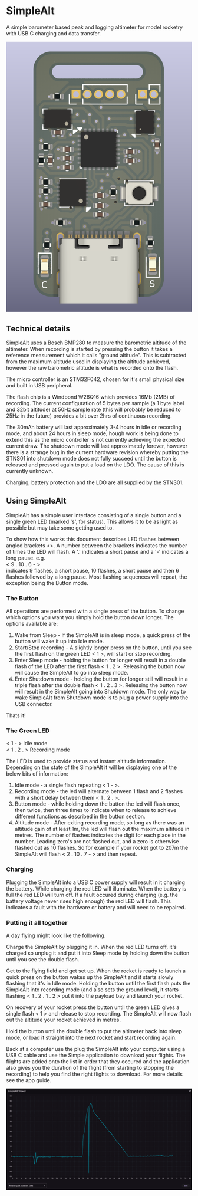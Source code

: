 # SimpleAlt

A simple barometer based peak and logging altimeter for model rocketry with USB C charging and data transfer.  

![Render of SimpleAlt](docs/3d%20Render%20Top.png "render")

## Technical details

SimpleAlt uses a Bosch BMP280 to measure the barometric altitude of the altimeter. When recording is started by pressing the button it takes a reference measurement which it calls "ground altitude". This is subtracted from the maximum altitude used in displaying the altitude achieved, however the raw barometric altitude is what is recorded onto the flash.  

The micro controller is an STM32F042, chosen for it's small physical size and built in USB peripheral.  

The flash chip is a Windbond W26Q16 which provides 16Mb (2MB) of recording. The current configuration of 5 bytes per sample (a 1 byte label and 32bit altitude) at 50Hz sample rate (this will probably be reduced to 25Hz in the future) provides a bit over 2hrs of continuous recording.  

The 30mAh battery will last approximately 3-4 hours in idle or recording mode, and about 24 hours in sleep mode, hough work is being done to extend this as the micro controller is not currently achieving the expected current draw. The shutdown mode will last approximately forever, however there is a strange bug in the current hardware revision whereby putting the STNS01 into shutdown mode does not fully succeed until the button is released and pressed again to put a load on the LDO. The cause of this is currently unknown.  

Charging, battery protection and the LDO are all supplied by the STNS01.  

## Using SimpleAlt

SimpleAlt has a simple user interface consisting of a single button and a single green LED (marked 's', for status). This allows it to be as light as possible but may take some getting used to.  

To show how this works this document describes LED flashes between angled brackets <>. A number between the brackets indicates the number of times the LED will flash. A '.' indicates a short pause and a '-' indicates a long pause. e.g.  
< 9 . 10 . 6 - >  
indicates 9 flashes, a short pause, 10 flashes, a short pause and then 6 flashes followed by a long pause. Most flashing sequences will repeat, the exception being the Button mode.  

### The Button
All operations are performed with a single press of the button. To change which options you want you simply hold the button down longer. The options available are:  
1. Wake from Sleep - If the SimpleAlt is in sleep mode, a quick press of the button will wake it up into Idle mode.  
2. Start/Stop recording - A slightly longer press on the button, until you see the first flash on the green LED < 1 >, will start or stop recording.  
3. Enter Sleep mode - holding the button for longer will result in a double flash of the LED after the first flash < 1 . 2 >. Releasing the button now will cause the SimpleAlt to go into sleep mode.  
4. Enter Shutdown mode - holding the button for longer still will result in a triple flash after the double flash < 1 . 2 . 3 >. Releasing the button now will result in the SimpleAlt going into Shutdown mode. The only way to wake SimpleAlt from Shutdown mode is to plug a power supply into the USB connector.  

Thats it! 

### The Green LED

< 1 - >     Idle mode  
< 1 . 2 . > Recording mode  
  
The LED is used to provide status and instant altitude information. Depending on the state of the SimpleAlt it will be displaying one of the below bits of information:
1. Idle mode - a single flash repeating < 1 - >.  
2. Recording mode - the led will alternate between 1 flash and 2 flashes with a short delay between them < 1 . 2 . >.  
3. Button mode - while holding down the button the led will flash once, then twice, then three times to indicate when to release to achieve different functions as described in the button section.  
4. Altitude mode - After exiting recording mode, so long as there was an altitude gain of at least 1m, the led will flash out the maximum altitude in metres. The number of flashes indicates the digit for each place in the number. Leading zero's are not flashed out, and a zero is otherwise flashed out as 10 flashes. So for example if your rocket got to 207m the SimpleAlt will flash < 2 . 10 . 7 - > and then repeat.  

### Charging

Plugging the SimpleAlt into a USB C power supply will result in it charging the battery. While charging the red LED will illuminate. When the battery is full the red LED will turn off. If a fault occured during charging (e.g. the battery voltage never rises high enough) the red LED will flash. This indicates a fault with the hardware or battery and will need to be repaired.  

### Putting it all together

A day flying might look like the following.  

Charge the SimpleAlt by plugging it in. When the red LED turns off, it's charged so unplug it and put it into Sleep mode by holding down the button until you see the double flash.  

Get to the flying field and get set up. When the rocket is ready to launch a quick press on the button wakes up the SimpleAlt and it starts slowly flashing that it's in Idle mode. Holding the button until the first flash puts the SimpleAlt into recording mode (and also sets the ground level), it starts flashing < 1 . 2 . 1 . 2 > put it into the payload bay and launch your rocket.  

On recovery of your rocket press the button until the green LED gives a single flash < 1 > and release to stop recording. The SimpleAlt will now flash out the altitude your rocket achieved in metres.  

Hold the button until the double flash to put the altimeter back into sleep mode, or load it straight into the next rocket and start recording again.  

Back at a computer use the plug the SimpleAlt into your computer using a USB C cable and use the Simple application to download your flights. The flights are added onto the list in order that they occured and the application also gives you the duration of the flight (from starting to stopping the recording) to help you find the right flights to download. For more details see the app guide.  

![A screenshot of the application showing the flight of an Estes Alpha III on a A8-3](docs/screenshot.png "App Screenshot")
